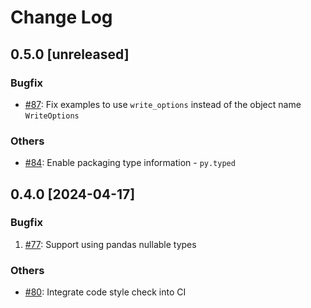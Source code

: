 <!-- markdownlint-disable MD024 -->
# Change Log

## 0.5.0 [unreleased]

### Bugfix

- [#87](https://github.com/InfluxCommunity/influxdb3-python/pull/87): Fix examples to use `write_options` instead of the object name `WriteOptions`

### Others

- [#84](https://github.com/InfluxCommunity/influxdb3-python/pull/84): Enable packaging type information - `py.typed`

## 0.4.0 [2024-04-17]

### Bugfix

1. [#77](https://github.com/InfluxCommunity/influxdb3-python/pull/77): Support using pandas nullable types

### Others

- [#80](https://github.com/InfluxCommunity/influxdb3-python/pull/80): Integrate code style check into CI
